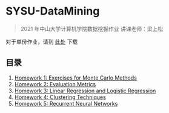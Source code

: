 # SYSU-DataMining

> 2021 年中山大学计算机学院数据挖掘作业
> 讲课老师：梁上松

对于单份作业，请到 [此处](https://github.com/FFFengMJL/SYSU-DataMining/releases) 下载

## 目录

1. [Homework 1: Exercises for Monte Carlo Methods](001/homework1.md)
2. [Homework 2: Evaluation Metrics](002/homework2.md)
3. [Homework 3: Linear Regression and Logistic Regression](003/homework3.md)
4. [Homework 4: Clustering Techniques](004/homework4.md)
5. [Homework 5: Recurrent Neural Networks](005/homework5.md)